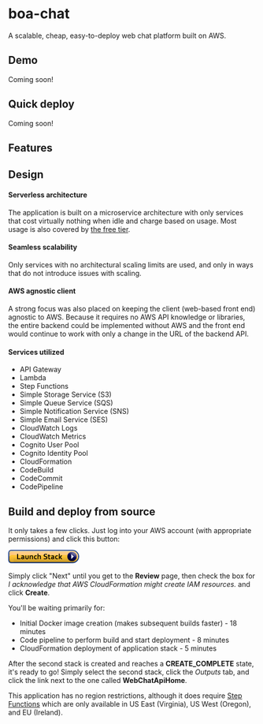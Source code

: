 # boa-chat
A scalable, cheap, easy-to-deploy web chat platform built on AWS. 

## Demo

Coming soon!

## Quick deploy

Coming soon!

## Features



## Design


#### Serverless architecture
The application is built on a microservice architecture with only services that cost virtually nothing when idle and charge based on usage. Most usage is also covered by [the free tier](https://aws.amazon.com/s/dm/optimization/server-side-test/free-tier/free_np/).

#### Seamless scalability
Only services with no architectural scaling limits are used, and only in ways that do not introduce issues with scaling.

#### AWS agnostic client
A strong focus was also placed on keeping the client (web-based front end) agnostic to AWS. Because it requires no AWS API knowledge or libraries, the entire backend could be implemented without AWS and the front end would continue to work with only a change in the URL of the backend API.

#### Services utilized

 * API Gateway
 * Lambda
 * Step Functions
 * Simple Storage Service (S3)
 * Simple Queue Service (SQS)
 * Simple Notification Service (SNS)
 * Simple Email Service (SES)
 * CloudWatch Logs
 * CloudWatch Metrics
 * Cognito User Pool
 * Cognito Identity Pool
 * CloudFormation
 * CodeBuild
 * CodeCommit
 * CodePipeline
 

## Build and deploy from source

It only takes a few clicks. Just log into your AWS account (with appropriate permissions) and click this button:

[![Launch Stack](/launch-stack-button.png?raw=true "Launch Stack")](https://console.aws.amazon.com/cloudformation/home#/stacks/new?stackName=boa-chat-ci&templateURL=https://s3.amazonaws.com/bennlinger-public-site/boa-chat/0.1/continuous-integration.yaml)

Simply click "Next" until you get to the **Review** page, then check the box for *I acknowledge that AWS CloudFormation might create IAM resources.* and click **Create**.

You'll be waiting primarily for:
 * Initial Docker image creation (makes subsequent builds faster) - 18 minutes
 * Code pipeline to perform build and start deployment - 8 minutes
 * CloudFormation deployment of application stack - 5 minutes

After the second stack is created and reaches a **CREATE_COMPLETE** state, it's ready to go! Simply select the second stack, click the *Outputs* tab, and click the link next to the one called **WebChatApiHome**.

This application has no region restrictions, although it does require [Step Functions](https://aws.amazon.com/step-functions/) which are only available in US East (Virginia), US West (Oregon), and EU (Ireland).
